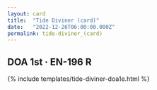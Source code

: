 ```yaml
---
layout: card
title:  "Tide Diviner (card)"
date:   "2022-12-26T06:00:00.000Z"
permalink: tide-diviner_(card)
---
```


## DOA 1st &middot; EN-196 R

{% include templates/tide-diviner-doa1e.html %}
